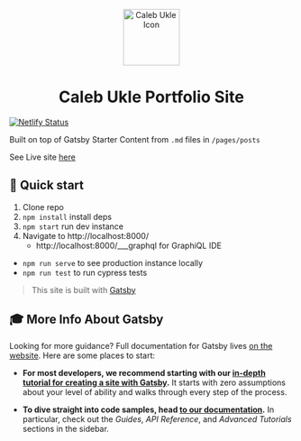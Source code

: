 <p align="center">
  <a href="https://www.gatsbyjs.org">
    <img alt="Caleb Ukle Icon" src="https://calebukle.com/img/favicon.png" width="100" />
  </a>
</p>
<h1 align="center">
  Caleb Ukle Portfolio Site
</h1>

[![Netlify Status](https://api.netlify.com/api/v1/badges/b8f3e82f-7ba7-40e9-a9d9-5221a773f2e3/deploy-status)](https://app.netlify.com/sites/caleb-portfolio/deploys)

Built on top of Gatsby Starter
Content from `.md` files in `/pages/posts`

See Live site [here](https://calebukle.com)

## 🚀 Quick start

1. Clone repo
1. `npm install` install deps
1. `npm start` run dev instance
1. Navigate to http://localhost:8000/
    - http://localhost:8000/___graphql for GraphiQL IDE

- `npm run serve` to see production instance locally
- `npm run test` to run cypress tests


> This site is built with [Gatsby](https://gatsbjs.com)

## 🎓 More Info About Gatsby

Looking for more guidance? Full documentation for Gatsby lives [on the website](https://www.gatsbyjs.org/). Here are some places to start:

- **For most developers, we recommend starting with our [in-depth tutorial for creating a site with Gatsby](https://www.gatsbyjs.org/tutorial/).** It starts with zero assumptions about your level of ability and walks through every step of the process.

- **To dive straight into code samples, head [to our documentation](https://www.gatsbyjs.org/docs/).** In particular, check out the _Guides_, _API Reference_, and _Advanced Tutorials_ sections in the sidebar.
